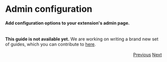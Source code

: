 # Admin configuration
<h4 class="fw-light">Add configuration options to your extension's admin page.</h4><br/>

<div class="alert alert-dark bg-body mt-3 rounded-4 border" role="alert">
  <i class="bi bi-x mb-1" style="font-size:23px; float: left;"></i>
  <div class="ps-3 ms-3"><b>This guide is not available yet.</b> We are working on writing a brand new set of guides, which you can contribute to <a href="https://github.com/BlueprintFramework/web">here</a>.</div>
</div><br/>

<div class="btn-group docs-navigator" role="group" aria-label="Navigation" style="float: right">
  <a href="?page=developing-extensions/Custom-controllers" class="btn btn-dark bg-light-subtle border-light-subtle">Previous</a>
  <a href="?page=developing-extensions/Dashboard-wrappers" class="btn btn-dark bg-light-subtle border-light-subtle">Next</a>
</div>